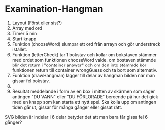 # Examination-Hangman




1. Layout (Först eller sist?)
2. Array med ord
3. Timer 5 min
4. Start knapp
5. Funktion (chooseWord) slumpar ett ord från arrayn och gör understreck istället.
6. Funktion (letterCheck) tar 1 bokstav och kollar om bokstaven stämmer med ordet som funktionen chooseWord valde.
   om bostaven stämmde blir det return i "container answer" och om den inte stämmde kör funktionen return till container wrongGuess
   och ta bort som alternativ.
7. Funktion (drawHangman) lägger till delar av hangman bilden när man gissar fel bokstav.
8. 
9. Resultat meddelande i form av en box i mitten av skärmen som säger antingen "DU VANN" eller "DU FÖRLORADE" beroende på hur det gick
   med en knapp som kan starta ett nytt spel. Ska kolla upp om antingen tiden går ut, gissar för många gånger eller gissat rätt.

SVG bilden är indelar i 6 delar betyder det att man bara får gissa fel 6 gånger?
